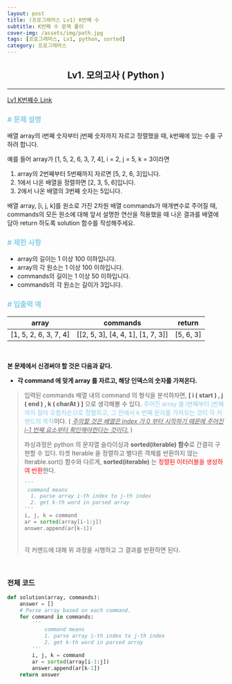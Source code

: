 ```yaml
---
layout: post
title: (프로그래머스 Lv1) K번째 수
subtitle: K번째 수 문제 풀이
cover-img: /assets/img/path.jpg
tags: [프로그래머스, Lv1, python, sorted]
category: 프로그래머스
---
```


<center>
  <h2>
    Lv1. 모의고사 ( Python )
  </h2>
</center>


------

[Lv1 K번째수 Link](https://programmers.co.kr/learn/courses/30/lessons/42748)

### <span style="color:skyblue"># 문제 설명</span>

배열 array의 i번째 숫자부터 j번째 숫자까지 자르고 정렬했을 때, k번째에 있는 수를 구하려 합니다.

예를 들어 array가 [1, 5, 2, 6, 3, 7, 4], i = 2, j = 5, k = 3이라면

1. array의 2번째부터 5번째까지 자르면 [5, 2, 6, 3]입니다.
2. 1에서 나온 배열을 정렬하면 [2, 3, 5, 6]입니다.
3. 2에서 나온 배열의 3번째 숫자는 5입니다.

배열 array, [i, j, k]를 원소로 가진 2차원 배열 commands가 매개변수로 주어질 때, commands의 모든 원소에 대해 앞서 설명한 연산을 적용했을 때 나온 결과를 배열에 담아 return 하도록 solution 함수를 작성해주세요.

### <span style="color:skyblue"># 제한 사항</span>

- array의 길이는 1 이상 100 이하입니다.
- array의 각 원소는 1 이상 100 이하입니다.
- commands의 길이는 1 이상 50 이하입니다.
- commands의 각 원소는 길이가 3입니다.

### <span style="color:skyblue"># 입출력 예</span>

| array                 | commands                          | return    |
| --------------------- | --------------------------------- | --------- |
| [1, 5, 2, 6, 3, 7, 4] | [[2, 5, 3], [4, 4, 1], [1, 7, 3]] | [5, 6, 3] |

<br>

 **본 문제에서 신경써야 할 것은 다음과 같다.**

- **각 command 에 맞게 array 를 자르고, 해당 인덱스의 숫자를 가져온다.**

>  입력된 commands 배열 내의 command 의 형식을 분석하자면, **[ i ( start ) , j ( end ) , k ( charAt ) ]** 으로 생각해볼 수 있다. <span style="color:skyblue">주어진 array 를 i번째부터 j번째까지 잘라 오름차순으로 정렬하고, 그 안에서 k 번째 문자를 가져오는 것이 각 커맨드의 목적</span>이다. ( <u>*주의할 것은 배열은 index 가 0 부터 시작하기 때문에 주어진 i-1 번째 요소부터 확인해야한다는 것이다.*</u> )
>
>  파싱과정은 python 의 문자열 슬라이싱과 **sorted(iterable) 함수**로 간결히 구현할 수 있다. 타겟 Iterable 을 정렬하고 별다른 객체를 반환하지 않는 Iterable.sort() 함수와 다르게,  **sorted(iterable)** 는 <span style="color:red">정렬된 이터러블을 생성하여 반환</span>한다. 
>
>  ```python
>  '''
>  	command means
>    1. parse array i-th index to j-th index
>    2. get k-th word in parsed array
>  ''' 
>  i, j, k = command
>  ar = sorted(array[i-1:j])
>  answer.append(ar[k-1])
>  ```
>  <br>
>  각 커맨드에 대해 위 과정을 시행하고 그 결과를 반환하면 된다.

<br>

### 전체 코드

```python
def solution(array, commands):
    answer = []
    # Parse array based on each command.
    for command in commands:
        '''
            command means
            1. parse array i-th index to j-th index
            2. get k-th word in parsed array
        ''' 
        i, j, k = command
        ar = sorted(array[i-1:j])
        answer.append(ar[k-1])
    return answer
```

